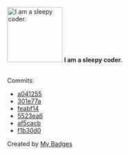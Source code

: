 <img src="https://my-badges.github.io/my-badges/sleepy-coder.png" alt="I am a sleepy coder." title="I am a sleepy coder." width="128">
<strong>I am a sleepy coder.</strong>
<br><br>

Commits:

- <a href="https://github.com/eryajf/learning-weekly/commit/a04125575f71bccb4828534a583596405bfae130">a041255</a>
- <a href="https://github.com/eryajf/learning-weekly/commit/301e77ac99f4dc7109778e090f2f3dbba6cfe3e0">301e77a</a>
- <a href="https://github.com/eryajf/learning-weekly/commit/feabf14d344941527d0fb1c0149356bbee1b2585">feabf14</a>
- <a href="https://github.com/eryajf/learning-weekly/commit/5523ea6226b941243b84299cc420e49d94ac9781">5523ea6</a>
- <a href="https://github.com/eryajf/learning-weekly/commit/af5cacbdbf3fef76b4bd8619c962e84cb3b7562c">af5cacb</a>
- <a href="https://github.com/eryajf/learning-weekly/commit/f1b30d03358eb0a25dda3d7248b0b3bf2c9c23a8">f1b30d0</a>


Created by <a href="https://github.com/my-badges/my-badges">My Badges</a>